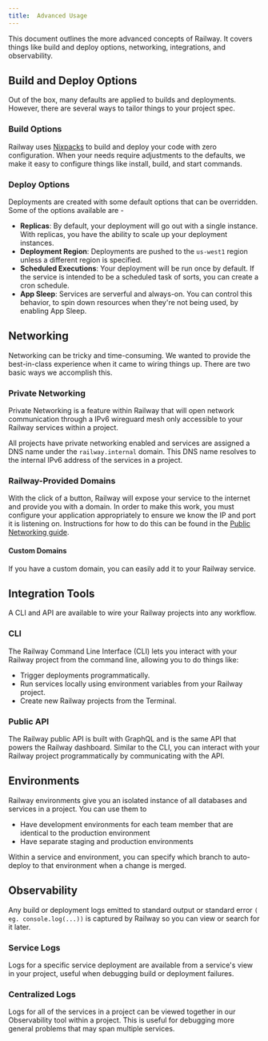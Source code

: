 ```yaml
---
title:  Advanced Usage
---
```


This document outlines the more advanced concepts of Railway.  It covers things like build and deploy options, networking, integrations, and observability.

## Build and Deploy Options

Out of the box, many defaults are applied to builds and deployments.  However, there are several ways to tailor things to your project spec.

### Build Options

Railway uses <a href="https://nixpacks.com" target="_blank">Nixpacks</a> to build and deploy your code with zero configuration.  When your needs require adjustments to the defaults, we make it easy to configure things like install, build, and start commands.

### Deploy Options

Deployments are created with some default options that can be overridden.  Some of the options available are - 
- **Replicas**:  By default, your deployment will go out with a single instance.  With replicas, you have the ability to scale up your deployment instances.
- **Deployment Region**: Deployments are pushed to the `us-west1` region unless a different region is specified.
- **Scheduled Executions**:  Your deployment will be run once by default.  If the service is intended to be a scheduled task of sorts, you can create a cron schedule.
- **App Sleep**:  Services are serverful and always-on.  You can control this behavior, to spin down resources when they're not being used, by enabling App Sleep.

## Networking

Networking can be tricky and time-consuming.  We wanted to provide the best-in-class experience when it came to wiring things up.  There are two basic ways we accomplish this.

### Private Networking

Private Networking is a feature within Railway that will open network communication through a IPv6 wireguard mesh only accessible to your Railway services within a project.

All projects have private networking enabled and services are assigned a DNS name under the `railway.internal` domain. This DNS name resolves to the internal IPv6 address of the services in a project.

### Railway-Provided Domains

With the click of a button, Railway will expose your service to the internet and provide you with a domain.  In order to make this work, you must configure your application appropriately to ensure we know the IP and port it is listening on.  Instructions for how to do this can be found in the [Public Networking guide](/guides/public-networking).

#### Custom Domains

If you have a custom domain, you can easily add it to your Railway service.

## Integration Tools

A CLI and API are available to wire your Railway projects into any workflow.

### CLI

The Railway Command Line Interface (CLI) lets you interact with your Railway project from the command line, allowing you to do things like:
- Trigger deployments programmatically.
- Run services locally using environment variables from your Railway project.
- Create new Railway projects from the Terminal.

### Public API

The Railway public API is built with GraphQL and is the same API that powers the Railway dashboard.  Similar to the CLI, you can interact with your Railway project programmatically by communicating with the API.

## Environments

Railway environments give you an isolated instance of all databases and services in a project. You can use them to

- Have development environments for each team member that are identical to the production environment
- Have separate staging and production environments

Within a service and environment, you can specify which branch to auto-deploy to that environment when a change is merged.

## Observability

Any build or deployment logs emitted to standard output or standard error `( eg. console.log(...))` is captured by Railway so you can view or search for it later.

### Service Logs

Logs for a specific service deployment are available from a service's view in your project, useful when debugging build or deployment failures.

### Centralized Logs

Logs for all of the services in a project can be viewed together in our Observability tool within a project. This is useful for debugging more general problems that may span multiple services.